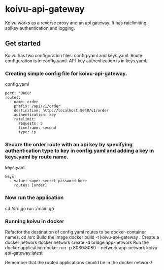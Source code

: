 # koivu-api-gateway

Koivu works as a reverse proxy and an api gateway. It has ratelimiting, apikey authentication and logging.

## Get started
Koivu has two configuration files: config.yaml and keys.yaml. Route configuration is in config.yaml. API-key authentication is in keys.yaml.

### Creating simple config file for koivu-api-gateway.

config.yaml
```
port: "8080"
routes:
  - name: order
    prefix: /api/v1/order
    destination: http://localhost:8040/v1/order
    authentication: key
    ratelimit:
      requests: 5
      timeframe: second
      type: ip
```

### Secure the order route with an api key by specifying authentication type to key in config.yaml and adding a key in keys.yaml by route name.

keys.yaml
```
keys:
  - value: super-secret-password-here
    routes: [order]
```

### Now run the application
cd /src
go run ./main.go

### Running koivu in docker
Refactor the destination of config.yaml routes to be docker-container names.
cd /src
Build the image
docker build -t koivu-api-gateway .
Create a docker network
docker network create -d bridge app-network
Run the docker application
docker run -p 8080:8080 --network app-network koivu-api-gateway:latest

Remember that the routed applications should be in the docker network!

